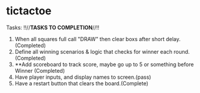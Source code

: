 # tictactoe

Tasks:
!!//**TASKS TO COMPLETION**//!!
1. When all squares full call "DRAW" then clear boxs after short delay. (Completed)
2. Define all winning scenarios & logic that checks for winner each round. (Completed)
3. **Add scoreboard to track score, maybe go up to 5 or something before Winner (Completed)
4. Have player inputs, and display names to screen.(pass)
5. Have a restart button that clears the board.(Complete)